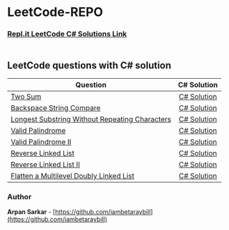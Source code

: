 # LeetCode-REPO</br>

### [Repl.it LeetCode C# Solutions Link](https://replit.com/@ARPANSARKAR1/LeetCode-REPO#.replit) </br></br>

## LeetCode questions with C# solution </br> 

| Question      | C# Solution   | 
| ------------- |:-------------:|
| [Two Sum](https://leetcode.com/problems/two-sum/)      | [C# Solution](https://github.com/iambetaraybill/LeetCode-REPO/blob/master/two-sum/two-sum.cs)
| [Backspace String Compare](https://leetcode.com/problems/backspace-string-compare/)      | [C# Solution](https://github.com/iambetaraybill/LeetCode-REPO/blob/master/backspace-string-compare/backspace-string-compare.cs)     |
| [Longest Substring Without Repeating Characters](https://leetcode.com/problems/longest-substring-without-repeating-characters/)      | [C# Solution](https://github.com/iambetaraybill/LeetCode-REPO/blob/master/Longest%20Substring%20Without%20Repeating%20Characters/longest-substring-without-repeating-characters.cs)     |
| [Valid Palindrome](https://leetcode.com/problems/valid-palindrome/)      | [C# Solution](https://github.com/iambetaraybill/LeetCode-REPO/blob/master/Valid%20Palindrome/ValidPalindrome.cs)     |
| [Valid Palindrome II](https://leetcode.com/problems/valid-palindrome-ii/)      | [C# Solution](https://github.com/iambetaraybill/LeetCode-REPO/blob/master/Valid%20Palindrome%20II/ValidPalindrome2.cs)     |
| [Reverse Linked List](https://leetcode.com/problems/reverse-linked-list/)      | [C# Solution](https://github.com/iambetaraybill/LeetCode-REPO/blob/master/Reverse%20Linked%20List/ReverseLinkedList.cs)     |
| [Reverse Linked List II](https://leetcode.com/problems/reverse-linked-list-ii/)      | [C# Solution](https://github.com/iambetaraybill/LeetCode-REPO/blob/master/Reverse%20Linked%20List%20II/ReverseLinkedListII.cs)     |
| [Flatten a Multilevel Doubly Linked List](https://leetcode.com/problems/flatten-a-multilevel-doubly-linked-list/)      | [C# Solution](https://github.com/iambetaraybill/LeetCode-REPO/blob/master/Flatten%20a%20Multilevel%20Doubly%20Linked%20List/FlattenMultilevelDoublyLinkedList.cs)     |

### Author

**Arpan Sarkar** - [https://github.com/iambetaraybill](https://github.com/iambetaraybill)
